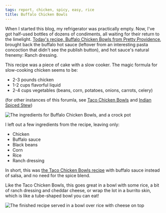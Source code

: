 ```yaml
---
tags: report, chicken, spicy, easy, rice
title: Buffalo Chicken Bowls
---
```


When I started this blog, my refrigerator was practically empty. Now,
I've got half-used bottles of dozens of condiments, all waiting for
their return to the limelight. [Today's recipe, Buffalo Chicken Bowls
from Pretty
Providence](http://prettyprovidence.com/healthy-buffalo-chicken-bowls/),
brought back the buffalo hot sauce (leftover from an interesting pasta
concoction that didn't see the publish button), and hot sauce's natural
frenemy: Ranch dressing.

This recipe was a piece of cake with a slow cooker. The magic formula
for slow-cooking chicken seems to be:

* 2-3 pounds chicken
* 1-2 cups flavorful liquid
* 2-4 cups vegetables (beans, corn, potatoes, onions, carrots, celery)

(for other instances of this forumla, see [Taco Chicken
Bowls](/blog/2015/05/10/taco-chicken-bowls) and [Indian Spiced
Stew](/blog/2016/02/17/indian-spiced-stew))

![The ingredients for Buffalo Chicken Bowls, and a crock
pot](ingredients.jpg)

I left out a few ingredients from the recipe, leaving only:

* Chicken
* Buffalo sauce
* Black beans
* Corn
* Rice
* Ranch dressing

In short, this was [the Taco Chicken Bowls
recipe](/blog/2015/05/10/taco-chicken-bowls) with buffalo sauce instead
of salsa, and no need for the spice blend.

Like the Taco Chicken Bowls, this goes great in a bowl with some rice,
a bit of ranch dressing and cheddar cheese, or wrap the lot in a burrito
skin, which is like a tube-shaped bowl you can eat!

![The finished recipe served in a bowl over rice with cheese on
top](glamour.jpg)
